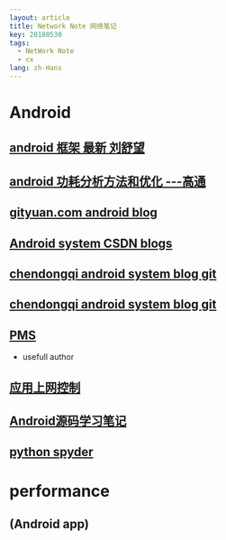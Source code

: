 ```yaml
---
layout: article
title: Network Note 网络笔记
key: 20180530
tags:
  - NetWork Note
  - cx
lang: zh-Hans
---
```


# Android
## [android 框架 最新 刘舒望](http://liuwangshu.cn/categories/Android%E6%A1%86%E6%9E%B6%E5%B1%82/)

## [android 功耗分析方法和优化 ---高通](https://blog.csdn.net/feitian_666/article/details/51780946)

## [gityuan.com android blog](https://github.com/yuanhuihui/yuanhuihui.github.io)

## [Android system CSDN blogs](https://blog.csdn.net/zhangbijun1230/article/category/6500595)

## [chendongqi android system blog git](https://github.com/chendongqi/blog.git)
## [chendongqi android system blog git](http://chendongqi.me/)

## [PMS](https://blog.csdn.net/hehui1860/article/details/38434343)
-   usefull author

## [应用上网控制](https://blog.csdn.net/xiaoxsen/article/details/78034353)

##  [Android源码学习笔记](https://blog.csdn.net/column/details/13723.html)

## [python spyder](https://www.cnblogs.com/zhaof/p/6915127.html#4122053)


# performance

## (Android app)
